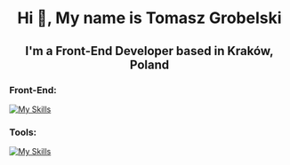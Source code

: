 <h1 align="center">Hi 👋, My name is Tomasz Grobelski</h1>
<h2 align="center">I'm a Front-End Developer based in Kraków, Poland</h2>




<h3 align="left">Front-End:</h3>

[![My Skills](https://skillicons.dev/icons?i=html,css,sass,tailwind,js,react,ts)](https://skillicons.dev)

<h3 align="left">Tools:</h3>

[![My Skills](https://skillicons.dev/icons?i=vscode,git,babel,webpack,vite)](https://skillicons.dev)
